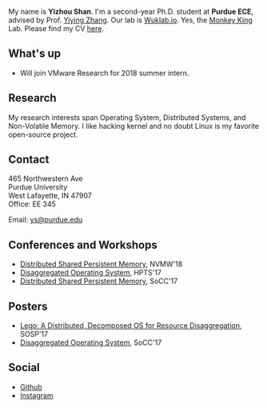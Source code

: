 My name is __Yizhou Shan__. I'm a second-year Ph.D. student at __Purdue ECE__,
advised by Prof. [Yiying Zhang](https://engineering.purdue.edu/~yiying/). Our lab is [Wuklab.io](http://wuklab.io). Yes, the [Monkey King](https://en.wikipedia.org/wiki/Sun_Wukong) Lab.
Please find my CV [here](https://lastweek.github.io/pubs/cv.pdf).

## What's up
- Will join VMware Research for 2018 summer intern.

## Research

My research interests span Operating System, Distributed Systems,
and Non-Volatile Memory. I like hacking kernel and no doubt Linux is my
favorite open-source project.


## Contact
465 Northwestern Ave  
Purdue University  
West Lafayette, IN 47907  
Office: EE 345  

Email: ys@purdue.edu

## Conferences and Workshops
* [Distributed Shared Persistent Memory](https://engineering.purdue.edu/WukLab/hotpot-socc17.pdf), NVMW'18
* [Disaggregated Operating System](http://hpts.ws/papers/2017/lego.pdf), HPTS'17
* [Distributed Shared Persistent Memory](https://engineering.purdue.edu/WukLab/hotpot-socc17.pdf), SoCC'17


## Posters
* [Lego: A Distributed, Decomposed OS for Resource Disaggregation](https://lastweek.github.io/pubs/SOSP17-Lego-Poster.pdf), SOSP'17
* [Disaggregated Operating System](https://lastweek.github.io/pubs/SoCC17-Lego-Poster.pdf), SoCC'17


## Social
* [Github](https://github.com/lastweek)
* [Instagram](https://www.instagram.com/yizhou.shan/)
